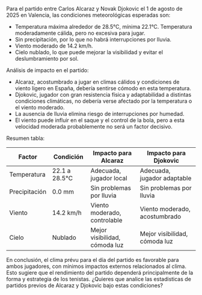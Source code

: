 Para el partido entre Carlos Alcaraz y Novak Djokovic el 1 de agosto de 2025 en Valencia, las condiciones meteorológicas esperadas son:

- Temperatura máxima alrededor de 28.5°C, mínima 22.1°C. Temperatura moderadamente cálida, pero no excesiva para jugar.
- Sin precipitación, por lo que no habrá interrupciones por lluvia.
- Viento moderado de 14.2 km/h.
- Cielo nublado, lo que puede mejorar la visibilidad y evitar el deslumbramiento por sol.

Análisis de impacto en el partido:
- Alcaraz, acostumbrado a jugar en climas cálidos y condiciones de viento ligero en España, debería sentirse cómodo en esta temperatura.
- Djokovic, jugador con gran resistencia física y adaptabilidad a distintas condiciones climáticas, no debería verse afectado por la temperatura o el viento moderado.
- La ausencia de lluvia elimina riesgo de interrupciones por humedad.
- El viento puede influir en el saque y el control de la bola, pero a esta velocidad moderada probablemente no será un factor decisivo.

Resumen tabla:

| Factor           | Condición             | Impacto para Alcaraz              | Impacto para Djokovic           |
|------------------|-----------------------|---------------------------------|-------------------------------|
| Temperatura      | 22.1 a 28.5°C         | Adecuada, jugador local          | Adecuada, jugador adaptable     |
| Precipitación    | 0.0 mm                | Sin problemas por lluvia         | Sin problemas por lluvia        |
| Viento           | 14.2 km/h             | Viento moderado, controlable     | Viento moderado, acostumbrado   |
| Cielo            | Nublado               | Mejor visibilidad, cómoda luz    | Mejor visibilidad, cómoda luz    |

En conclusión, el clima prévu para el día del partido es favorable para ambos jugadores, con mínimos impactos externos relacionados al clima. Esto sugiere que el rendimiento del partido dependerá principalmente de la forma y estrategia de los tenistas. ¿Quieres que analice las estadisticas de partidos previos de Alcaraz y Djokovic bajo estas condiciones?